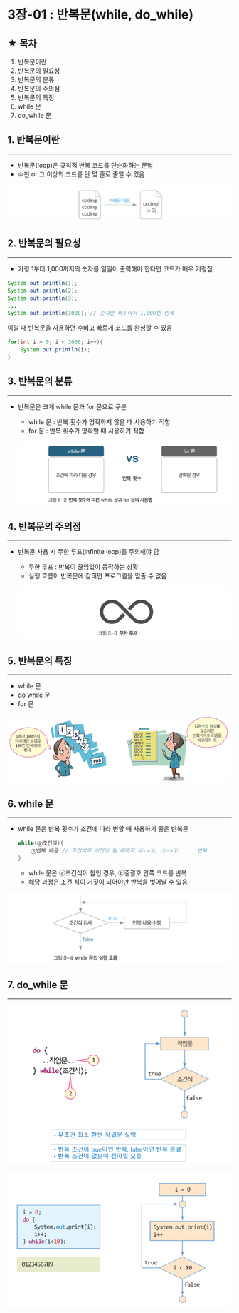 # 3장-01 : 반복문(while, do_while)

## ★ 목차

1. 반복문이란
2. 반복문의 필요성
3. 반복문의 분류
4. 반복문의 주의점
5. 반복문의 특징
6. while 문
7. do_while 문

## 1. 반복문이란

---

- 반복문(loop)은 규칙적 반복 코드를 단순화하는 문법
- 수천 or 그 이상의 코드를 단 몇 줄로 줄일 수 있음

![Untitled](../images/2023-02-28-Java3_01/Untitled.png)

 

## 2. 반복문의 필요성

---

- 가령 1부터 1,000까지의 숫자를 일일이 출력해야 한다면 코드가 매우 기렁짐

```java
System.out.println(1);
System.out.println(2);
System.out.println(3);
...
System.out.println(1000); // 숫자만 바꾸어서 1,000번 반복
```

이럴 때 반복문을 사용하면 수비고 빠르게 코드를 완성할 수 있음

```java
for(int i = 0; i < 1000; i++){
	System.out.println(i);
}
```

 

## 3. 반복문의 분류

---

- 반복문은 크게 while 문과 for 문으로 구분
    - while 문 : 반복 횟수가 명확하지 않을 때 사용하기 적합
    - for 문 : 반복 횟수가 명확할 때 사용하기 적합
    
    ![Untitled](../images/2023-02-28-Java3_01/Untitled01.png)
    

## 4. 반복문의 주의점

---

- 반복문 사용 시 무한 루프(infinite loop)를 주의해야 함
    - 무한 루프 : 반복이 끊임없이 동작하는 상황
    - 실행 흐름이 반복문에 갇히면 프로그램을 멈출 수 없음
    
    ![Untitled](../images/2023-02-28-Java3_01/Untitled02.png)
    

 

## 5. 반복문의 특징

---

- while 문
- do while 문
- for 문

![Untitled](../images/2023-02-28-Java3_01/Untitled03.png)

 

## 6. while 문

---

- while 문은 반복 횟수가 조건에 따라 변할 때 사용하기 좋은 반복문
    
    ```java
    while(ⓐ조건식){
    	ⓑ반복 내용 // 조건식이 거짓이 될 때까지 ⓐ->ⓑ, ⓐ->ⓑ, ... 반복
    }
    ```
    
    - while 문은 ⓐ조건식이 참인 경우, ⓑ중괄호 안쪽 코드를 반복
    - 해당 과정은 조건 식이 거짓이 되어야만 반복을 벗어날 수 있음

![Untitled](../images/2023-02-28-Java3_01/Untitled04.png)

## 7. do_while 문

---

![Untitled](../images/2023-02-28-Java3_01/Untitled05.png)

![Untitled](../images/2023-02-28-Java3_01/Untitled06.png)
